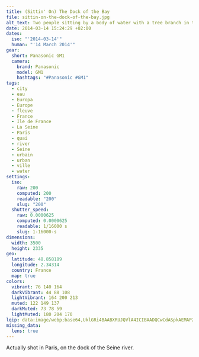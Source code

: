 ```yaml
---
title: (Sittin' On) The Dock of the Bay
file: sittin-on-the-dock-of-the-bay.jpg
alt_text: Two people sitting by a body of water with a tree branch in the foreground.
date: 2014-03-14 15:24:29 +02:00
dates:
  iso: "'2014-03-14'"
  human: "'14 March 2014'"
gear:
  short: Panasonic GM1
  camera:
    brand: Panasonic
    model: GM1
    hashtags: "#Panasonic #GM1"
tags:
  - city
  - eau
  - Europa
  - Europe
  - fleuve
  - France
  - Ile de France
  - La Seine
  - Paris
  - quai
  - river
  - Seine
  - urbain
  - urban
  - ville
  - water
settings:
  iso:
    raw: 200
    computed: 200
    readable: "200"
    slug: "200"
  shutter_speed:
    raw: 0.0000625
    computed: 0.0000625
    readable: 1/16000 s
    slug: 1-16000-s
dimensions:
  width: 3500
  height: 2335
geo:
  latitude: 48.858189
  longitude: 2.34314
  country: France
  map: true
colors:
  vibrant: 76 140 164
  darkVibrant: 44 88 108
  lightVibrant: 164 200 213
  muted: 122 149 137
  darkMuted: 73 78 59
  lightMuted: 180 204 170
lqip: data:image/webp;base64,UklGRi4BAABXRUJQVlA4ICIBAADQCwCdASpkAEMAP2Wivli/v7U5tBgLs/AsiWUIcAGNkIdBTZg6k6dmBKQo6GDq2WgR3IehfsPMyC3Hg6YWgeqsXio0FPA15GUk5MTTYTqp1FlYdkt1HgJ+5vNvDXmwZ/t9pmJJseIAAP5wyOmjg2TXz9AfCGDhZulyIxVpZUytAg3dWdc7AeM7mvsvF5AYy5Lcf67sfJXG2tIQ4kwyJbBOE03ciPaSD4D9sNDblEecPjarZ767mdgP6MLE2YV5BUJYmDShwraTFp1mDr9S6bzHfykooJ/ZEC5KePbjhAdTOtoB30LonAtCVu22u91lMhEI6uMhds953fJq8/O4hPc3HRiVfg344SC5bAEUBtBbp0/WYJb8EDUgjkAlwdODkAAAAA==
missing_data:
  lens: true
---
```


Actually shot in Paris, on the dock of the Seine river.
